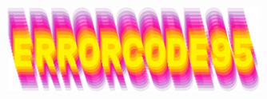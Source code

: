 <img align='center' src="https://github.com/Errorcode95/Errorcode95/blob/main/banner.png" width="800">
